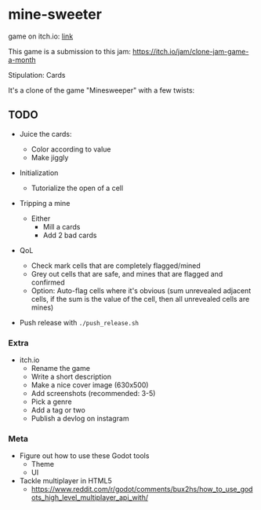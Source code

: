 # mine-sweeter

game on itch.io: [link](https://thewarlock.itch.io/mine-sweeter)

This game is a submission to this jam: https://itch.io/jam/clone-jam-game-a-month

Stipulation: Cards

It's a clone of the game "Minesweeper" with a few twists:

## TODO

- Juice the cards:
  - Color according to value
  - Make jiggly

- Initialization
  - Tutorialize the open of a cell

- Tripping a mine
  - Either
    - Mill a cards
    - Add 2 bad cards

- QoL
  - Check mark cells that are completely flagged/mined
  - Grey out cells that are safe, and mines that are flagged and confirmed
  - Option: Auto-flag cells where it's obvious (sum unrevealed adjacent cells, if the sum is the value of the cell, then all unrevealed cells are mines)

- Push release with `./push_release.sh`

### Extra

- itch.io
  - Rename the game
  - Write a short description
  - Make a nice cover image (630x500)
  - Add screenshots (recommended: 3-5)
  - Pick a genre
  - Add a tag or two
  - Publish a devlog on instagram

### Meta

- Figure out how to use these Godot tools
  - Theme
  - UI
- Tackle multiplayer in HTML5
  - https://www.reddit.com/r/godot/comments/bux2hs/how_to_use_godots_high_level_multiplayer_api_with/
